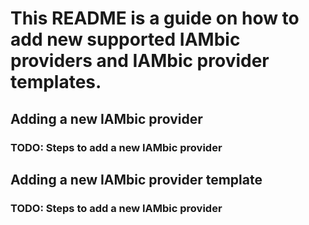 # This README is a guide on how to add new supported IAMbic providers and IAMbic provider templates.

## Adding a new IAMbic provider

### TODO: Steps to add a new IAMbic provider

## Adding a new IAMbic provider template

### TODO: Steps to add a new IAMbic provider

